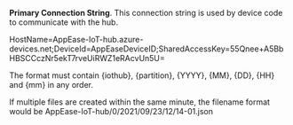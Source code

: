 **Primary Connection String**. This connection string is used by device code to communicate with the hub.

HostName=AppEase-IoT-hub.azure-devices.net;DeviceId=AppEaseDeviceID;SharedAccessKey=55Qnee+A5BbHBSCCczNr5ekT7rveUiRWZ1eRAcvUn5U=



The format must contain {iothub}, {partition}, {YYYY}, {MM}, {DD}, {HH} and {mm} in any order.

If multiple files are created within the same minute, the filename format would be AppEase-IoT-hub/0/2021/09/23/12/14-01.json




